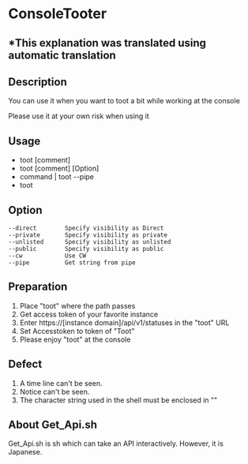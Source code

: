 # ConsoleTooter
## *This explanation was translated using automatic translation
## Description
You can use it when you want to toot a bit while working at the console

Please use it at your own risk when using it
## Usage
* toot [comment]                
* toot [comment] [Option]                    
* command | toot --pipe                  
* toot        
## Option
```
--direct        Specify visibility as Direct        
--private       Specify visibility as private            
--unlisted      Specify visibility as unlisted           
--public        Specify visibility as public           
--cw            Use CW            
--pipe          Get string from pipe       
```
## Preparation
1. Place "toot" where the path passes               
2. Get access token of your favorite instance
3. Enter https://[instance domain]/api/v1/statuses in the "toot" URL
4. Set Accesstoken to token of "Toot"
5. Please enjoy "toot" at the console
## Defect
1. A time line can't be seen.
2. Notice can't be seen.
3. The character string used in the shell must be enclosed in ""
## About Get_Api.sh
Get_Api.sh is sh which can take an API interactively. However, it is Japanese.


